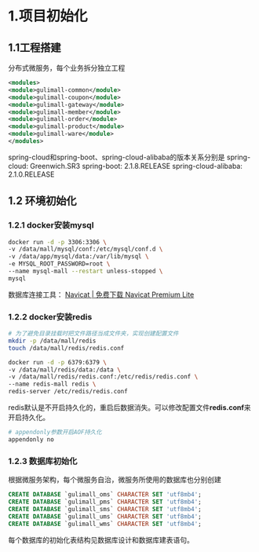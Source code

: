 # 1.项目初始化
## 1.1工程搭建
分布式微服务，每个业务拆分独立工程
```xml
<modules>  
<module>gulimall-common</module>  
<module>gulimall-coupon</module>  
<module>gulimall-gateway</module>  
<module>gulimall-member</module>  
<module>gulimall-order</module>  
<module>gulimall-product</module>  
<module>gulimall-ware</module>  
</modules>
```
spring-cloud和spring-boot、spring-cloud-alibaba的版本关系分别是
spring-cloud: Greenwich.SR3
spring-boot: 2.1.8.RELEASE
spring-cloud-alibaba: 2.1.0.RELEASE
## 1.2 环境初始化
### 1.2.1 docker安装mysql
```bash
docker run -d -p 3306:3306 \
-v /data/mall/mysql/conf:/etc/mysql/conf.d \
-v /data/app/mysql/data:/var/lib/mysql \
-e MYSQL_ROOT_PASSWORD=root \
--name mysql-mall --restart unless-stopped \
mysql
```
数据库连接工具： [Navicat | 免费下载 Navicat Premium Lite](https://www.navicat.com.cn/download/navicat-premium-lite)

### 1.2.2 docker安装redis
```bash
# 为了避免目录挂载时把文件路径当成文件夹，实现创建配置文件
mkdir -p /data/mall/redis
touch /data/mall/redis/redis.conf
```

```bash
docker run -d -p 6379:6379 \
-v /data/mall/redis/data:/data \
-v /data/mall/redis/redis.conf:/etc/redis/redis.conf \
--name redis-mall redis \
redis-server /etc/redis/redis.conf
```
redis默认是不开启持久化的，重启后数据消失。可以修改配置文件**redis.conf**来开启持久化。
```bash
# appendonly参数开启AOF持久化
appendonly no
```

### 1.2.3 数据库初始化
根据微服务架构，每个微服务自治，微服务所使用的数据库也分别创建
```sql
CREATE DATABASE `gulimall_oms` CHARACTER SET 'utf8mb4';
CREATE DATABASE `gulimall_pms` CHARACTER SET 'utf8mb4';
CREATE DATABASE `gulimall_sms` CHARACTER SET 'utf8mb4';
CREATE DATABASE `gulimall_ums` CHARACTER SET 'utf8mb4';
CREATE DATABASE `gulimall_wms` CHARACTER SET 'utf8mb4';
```

每个数据库的初始化表结构见数据库设计和数据库建表语句。


